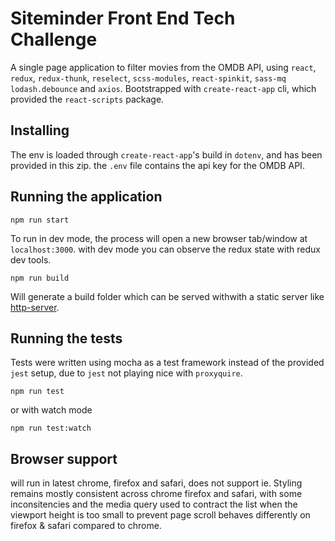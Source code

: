 # Siteminder Front End Tech Challenge

A single page application to filter movies from the OMDB API, using `react`, `redux`, `redux-thunk`, `reselect`, `scss-modules`, `react-spinkit`, `sass-mq` `lodash.debounce` and `axios`. Bootstrapped with `create-react-app` cli, which provided the `react-scripts` package.

## Installing

The env is loaded through `create-react-app`'s build in `dotenv`, and has been provided in this zip. the `.env` file contains the api key for the OMDB API.

## Running the application

```
npm run start
```

To run in dev mode, the process will open a new browser tab/window at `localhost:3000`.
with dev mode you can observe the redux state with redux dev tools.

```
npm run build
```

Will generate a build folder which can be served withwith a static server like [http-server](https://www.npmjs.com/package/http-server).

## Running the tests

Tests were written using mocha as a test framework instead of the provided `jest` setup, due to `jest` not playing nice with `proxyquire`.

```
npm run test
```

or with watch mode

```
npm run test:watch
```

## Browser support

will run in latest chrome, firefox and safari, does not support ie.
Styling remains mostly consistent across chrome firefox and safari, with some inconsitencies and the media query used to contract the list when the viewport height is too small to prevent page scroll behaves differently on firefox & safari compared to chrome.

